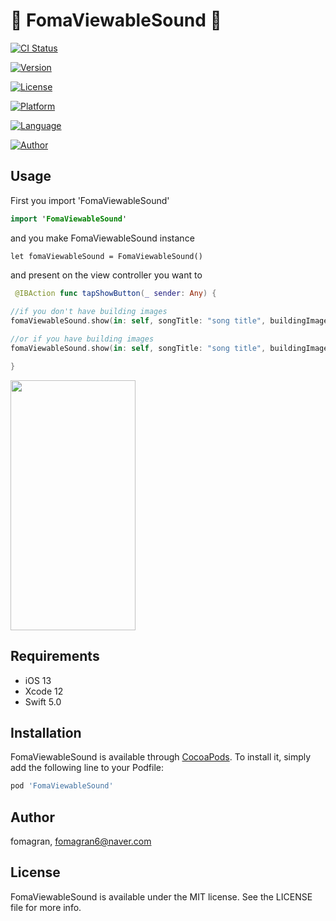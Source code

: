 # 👟 FomaViewableSound 👟

[![CI Status](https://img.shields.io/travis/fomagran/FomaViewableSound.svg?style=flat)](https://travis-ci.org/fomagran/FomaViewableSound)  

[![Version](https://img.shields.io/cocoapods/v/FomaViewableSound.svg?style=flat)](https://cocoapods.org/pods/FomaViewableSound)   

[![License](https://img.shields.io/badge/Licese-MIT-blueviolet)](https://cocoapods.org/pods/FomaViewableSound)   

[![Platform](https://img.shields.io/badge/Platform-iOS-yellow)](https://cocoapods.org/pods/FomaViewableSound)   

[![Language](https://img.shields.io/badge/Swift-5.0-orange)](https://cocoapods.org/pods/FomaViewableSound)   

[![Author](https://img.shields.io/badge/Author-Fomagran-green)](https://cocoapods.org/pods/FomaViewableSound)   

## Usage

First you import 'FomaViewableSound'   

```swift
import 'FomaViewableSound'
```

and you make FomaViewableSound instance   

```
let fomaViewableSound = FomaViewableSound()
```

and present on the view controller you want to   

```swift
 @IBAction func tapShowButton(_ sender: Any) {
 
//if you don't have building images
fomaViewableSound.show(in: self, songTitle: "song title", buildingImages: nil, gradientColor: .systemOrange, backgroundColor: .black)

//or if you have building images
fomaViewableSound.show(in: self, songTitle: "song title", buildingImages: images, gradientColor: .systemOrange, backgroundColor: .black)

}
```

<img src="https://user-images.githubusercontent.com/47676921/120883516-9d916b80-c618-11eb-9948-5766c768a870.gif"  width="200" height="400">

## Requirements

* iOS 13
* Xcode 12
* Swift 5.0

## Installation

FomaViewableSound is available through [CocoaPods](https://cocoapods.org). To install
it, simply add the following line to your Podfile:

```ruby
pod 'FomaViewableSound'
```

## Author

fomagran, fomagran6@naver.com

## License

FomaViewableSound is available under the MIT license. See the LICENSE file for more info.
